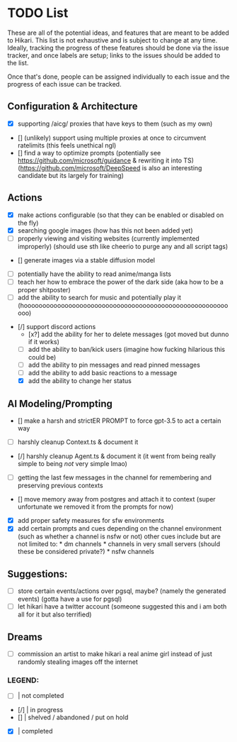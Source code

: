 # TODO List
These are all of the potential ideas, and features that are meant to be added to Hikari. This list is not exhaustive and is subject to change at any time.
Ideally, tracking the progress of these features should be done via the issue tracker, and once labels are setup; links to the issues should be added to the list.

Once that's done, people can be assigned individually to each issue and the progress of each issue can be tracked.

## Configuration & Architecture
- [x] supporting /aicg/ proxies that have keys to them (such as my own)
- [\] (unlikely) support using multiple proxies at once to circumvent ratelimits (this feels unethical ngl)
- [\] find a way to optimize prompts (potentially see https://github.com/microsoft/guidance & rewriting it into TS)
      (https://github.com/microsoft/DeepSpeed is also an interesting candidate but its largely for training) 

## Actions
- [x] make actions configurable (so that they can be enabled or disabled on the fly)
- [x] searching google images (how has this not been added yet)
- [ ] properly viewing and visiting websites (currently implemented improperly) (should use sth like cheerio to purge any and all script tags)
- [\] generate images via a stable diffusion model
- [ ] potentially have the ability to read anime/manga lists
- [ ] teach her how to embrace the power of the dark side (aka how to be a proper shitposter)
- [ ] add the ability to search for music and potentially play it (hoooooooooooooooooooooooooooooooooooooooooooooooooooooooooo)
- [/] support discord actions
    - [x?] add the ability for her to delete messages (got moved but dunno if it works)
    - [ ] add the ability to ban/kick users (imagine how fucking hilarious this could be)
    - [ ] add the ability to pin messages and read pinned messages
    - [ ] add the ability to add basic reactions to a message
    - [x] add the ability to change her status

## AI Modeling/Prompting
- [\] make a harsh and strictER PROMPT to force gpt-3.5 to act a certain way
- [ ] harshly cleanup Context.ts & document it
- [/] harshly cleanup Agent.ts & document it (it went from being really simple to being *not* very simple lmao)
- [ ] getting the last few messages in the channel for remembering and preserving previous contexts
- [\] move memory away from postgres and attach it to context (super unfortunate we removed it from the prompts for now)
- [x] add proper safety measures for sfw environments
- [x] add certain prompts and cues depending on the channel environment (such as whether a channel is nsfw or not)
      other cues include but are not limited to:
      * dm channels
      * channels in very small servers (should these be considered private?)
      * nsfw channels

## Suggestions:
- [ ] store certain events/actions over pgsql, maybe? (namely the generated events) (gotta have a use for pgsql)
- [ ] let hikari have a twitter account (someone suggested this and i am both all for it but also terrified)

## Dreams
- [ ] commission an artist to make hikari a real anime girl instead of just randomly stealing images off the internet

### LEGEND:
- [ ] | not completed
- [/] | in progress
- [\] | shelved / abandoned / put on hold
- [x] | completed